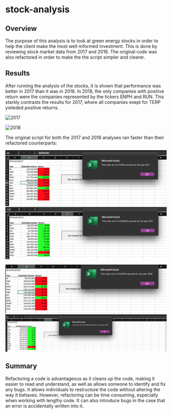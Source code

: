 # stock-analysis

## Overview
The purpose of this analysis is to look at green energy stocks in order to help the client make the most well-informed investment. This is done by reviewing stock market data from 2017 and 2018. The original code was also refactored in order to make the the script simpler and clearer. 

## Results
After running the analysis of the stocks, it is shown that performance was better in 2017 than it was in 2018. In 2018, the only companies with positive return were the companies represented by the tickers ENPH and RUN. This starkly contrasts the results for 2017, where all companies exept for TERP yieleded positive returns. 

![2017](VBA_Challenge_2017.png)

![2018](VBA_Challenge_2018.png)

The original script for both the 2017 and 2018 analyses ran faster than their refactored counterparts:

![2017 Original](Original_2017.png)
![2017 Refactored](Refactory_2017.png)

![2018 Original](Original_2018.png)
![2018 Refactored](Refactory_2018.png)

## Summary

Refactoring a code is advantageous as it cleans up the code, making it easier to read and understand, as well as allows someone to identify and fix any bugs. It allows individuals to restructure the code without altering the way it behaves. However, refactoring can be time consuming, especially when working with lengthy code. It can also introduce bugs in the case that an error is accidentally written into it. 
